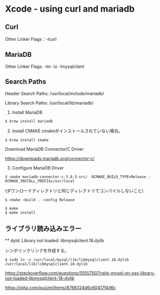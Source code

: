 # Xcode - using curl and mariadb

## Curl
Other Linker Flags：-lcurl

## MariaDB
Other Linker Flags: -lm -lz -lmysqlclient

## Search Paths
Header Search Paths: /usr/local/include/mariadb/

Library Search Paths: /usr/local/lib/mariadb/

1. Install MariaDB
```
$ brew install mariadb
```

2. Install CMAKE
cmakeがインストールされていない場合。
```
$ brew install cmake
```

Download MariaDB Connector/C Driver

https://downloads.mariadb.org/connector-c/

3. Configure MariaDB Driver
```
$ cmake mariadb-connector-c-3.0.3-src/ -DCMAKE_BUILD_TYPE=Release -DCMAKE_INSTALL_PREFIX=/usr/local
```

(ダウンロードディレクトリと同じディレクトリでコンパイルしないこと)

```
$ cmake —build . —config Release

$ make
$ make install
```

## ライブラリ読み込みエラー
** dyld: Library not loaded: libmysqlclient.18.dylib

シンボリックリンクを作成する。

```
$ sudo ln -s /usr/local/mysql/lib/libmysqlclient.18.dylib /usr/local/lib/libmysqlclient.18.dylib
```

https://stackoverflow.com/questions/10557507/rails-mysql-on-osx-library-not-loaded-libmysqlclient-18-dylib

https://qiita.com/puzzel/items/8768324d6c60417f4d6c

